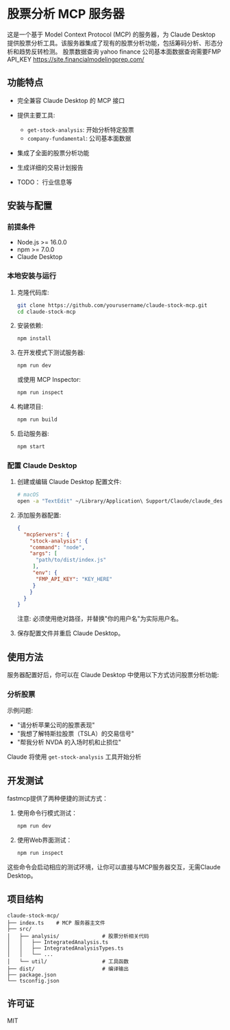# 股票分析 MCP 服务器

这是一个基于 Model Context Protocol (MCP) 的服务器，为 Claude Desktop 提供股票分析工具。该服务器集成了现有的股票分析功能，包括筹码分析、形态分析和趋势反转检测。
股票数据查询 yahoo finance
公司基本面数据查询需要FMP API_KEY https://site.financialmodelingprep.com/

## 功能特点

- 完全兼容 Claude Desktop 的 MCP 接口
- 提供主要工具:
  - `get-stock-analysis`: 开始分析特定股票
  - `company-fundamental`: 公司基本面数据
- 集成了全面的股票分析功能
- 生成详细的交易计划报告

- TODO： 行业信息等

## 安装与配置

### 前提条件

- Node.js >= 16.0.0
- npm >= 7.0.0
- Claude Desktop

### 本地安装与运行

1. 克隆代码库:
   ```bash
   git clone https://github.com/yourusername/claude-stock-mcp.git
   cd claude-stock-mcp
   ```

2. 安装依赖:
   ```bash
   npm install
   ```

3. 在开发模式下测试服务器:
   ```bash
   npm run dev
   ```
   
   或使用 MCP Inspector:
   ```bash
   npm run inspect
   ```

4. 构建项目:
   ```bash
   npm run build
   ```

5. 启动服务器:
   ```bash
   npm start
   ```

### 配置 Claude Desktop

1. 创建或编辑 Claude Desktop 配置文件:
   ```bash
   # macOS
   open -a "TextEdit" ~/Library/Application\ Support/Claude/claude_desktop_config.json
   ```

2. 添加服务器配置:
   ```json
   {
     "mcpServers": {
       "stock-analysis": {
       "command": "node",
       "args": [
         "path/to/dist/index.js"
        ],
        "env": {
         "FMP_API_KEY": "KEY_HERE"
        }
       }
     }
   }
   ```
   注意: 必须使用绝对路径，并替换"你的用户名"为实际用户名。

3. 保存配置文件并重启 Claude Desktop。

## 使用方法

服务器配置好后，你可以在 Claude Desktop 中使用以下方式访问股票分析功能:

### 分析股票

示例问题:
- "请分析苹果公司的股票表现"
- "我想了解特斯拉股票（TSLA）的交易信号"
- "帮我分析 NVDA 的入场时机和止损位"

Claude 将使用 `get-stock-analysis` 工具开始分析

## 开发测试

fastmcp提供了两种便捷的测试方式：

1. 使用命令行模式测试：
   ```bash
   npm run dev
   ```

2. 使用Web界面测试：
   ```bash
   npm run inspect
   ```

这些命令会启动相应的测试环境，让你可以直接与MCP服务器交互，无需Claude Desktop。

## 项目结构

```
claude-stock-mcp/
├── index.ts    # MCP 服务器主文件
├── src/
│   ├── analysis/              # 股票分析相关代码
│   │   ├── IntegratedAnalysis.ts
│   │   ├── IntegratedAnalysisTypes.ts
│   │   └── ...
│   └── util/                  # 工具函数
├── dist/                      # 编译输出
├── package.json
└── tsconfig.json
```

## 许可证

MIT
